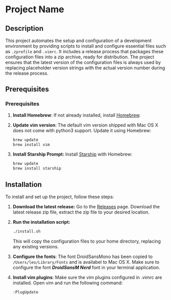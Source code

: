 # Project Name

## Description
This project automates the setup and configuration of a development environment by providing scripts to install and configure essential files such as `.zprofile` and `.vimrc`. It includes a release process that packages these configuration files into a zip archive, ready for distribution. The project ensures that the latest version of the configuration files is always used by replacing placeholder version strings with the actual version number during the release process.

## Prerequisites

### Prerequisites

1. **Install Homebrew**:
    If not already installed, install [Homebrew](https://brew.sh).

1. **Update vim version**:
    The default vim version shipped with Mac OS X does not come with python3 support. Update it using Homebrew:
    ```sh
    brew update
    brew install vim
    ```

1. **Install Starship Prompt:**
    Install [Starship](https://starship.rs) with Homebrew:
    ```sh
    brew update
    brew install starship
    ```

## Installation
To install and set up the project, follow these steps:

1. **Download the latest release:**
    Go to the [Releases](https://github.com/leohuber/macosenv/releases) page. Download the latest release zip file, extract the zip file to your desired location.

1. **Run the installation script:**
    ```sh
    ./install.sh
    ``` 
    This will copy the configuration files to your home directory, replacing any existing versions.

1. **Configure the fonts**:
    The font DroidSansMono has been copied to `/Users/leo/Library/Fonts` and is availabel to Mac OS X. Make sure to configure the font ***DroidSansM Nerd*** font in your terminal application.

1. **Install vim plugins**:
    Make sure the vim plugins configured in .vimrc are installed. Open vim and run the following command:
    ```sh
    :PlugUpdate
    ```
